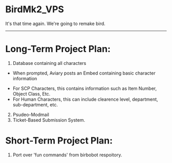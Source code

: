 # BirdMk2_VPS
It's that time again. We're going to remake bird.

---

# Long-Term Project Plan:
1. Database containing all characters
* When prompted, Aviary posts an Embed containing basic character information
- For SCP Characters, this contains information such as Item Number, Object Class, Etc.
- For Human Characters, this can include clearence level, department, sub-department, etc.
2. Psudeo-Modmail
3. Ticket-Based Submission System.

# Short-Term Project Plan:
1. Port over 'fun commands' from birbobot respoitory.